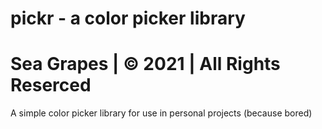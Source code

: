 # pickr - a color picker library
# Sea Grapes | © 2021 | All Rights Reserced

A simple color picker library for use in personal projects (because bored)
